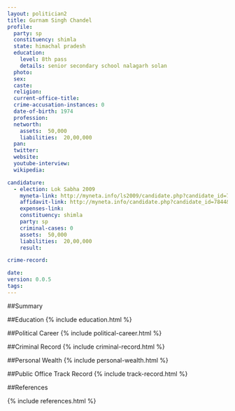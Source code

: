 ```yaml
---
layout: politician2
title: Gurnam Singh Chandel
profile: 
  party: sp
  constituency: shimla
  state: himachal pradesh
  education: 
    level: 8th pass
    details: senior secondary school nalagarh solan
  photo: 
  sex: 
  caste: 
  religion: 
  current-office-title: 
  crime-accusation-instances: 0
  date-of-birth: 1974
  profession: 
  networth: 
    assets:  50,000
    liabilities:  20,00,000
  pan: 
  twitter: 
  website: 
  youtube-interview: 
  wikipedia: 

candidature: 
  - election: Lok Sabha 2009
    myneta-link: http://myneta.info/ls2009/candidate.php?candidate_id=7844
    affidavit-link: http://myneta.info/candidate.php?candidate_id=7844&scan=original
    expenses-link: 
    constituency: shimla 
    party: sp
    criminal-cases: 0
    assets:  50,000
    liabilities:  20,00,000
    result:  

crime-record: 

date: 
version: 0.0.5
tags: 
---
```

##Summary


##Education
{% include education.html %}


##Political Career
{% include political-career.html %}


##Criminal Record
{% include criminal-record.html %}


##Personal Wealth
{% include personal-wealth.html %}


##Public Office Track Record
{% include track-record.html %}


##References


{% include references.html %}